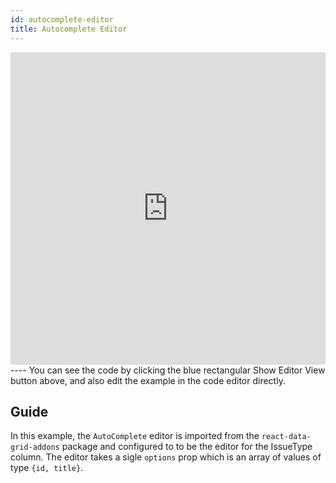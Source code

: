 ```yaml
---
id: autocomplete-editor
title: Autocomplete Editor
---
```

<iframe src="https://codesandbox.io/embed/5z3lk4jvm4?autoresize=1&hidenavigation=1&view=preview" style="width:100%; height:500px; border:0; border-radius: 4px; " sandbox="allow-modals allow-forms allow-popups allow-scripts allow-same-origin"></iframe>
----
You can see the code by clicking the blue rectangular Show Editor View button above, and also edit the example in the code editor directly.

Guide
-----
In this example, the `AutoComplete` editor is imported from the `react-data-grid-addons` package and configured to to be the editor for the IssueType column. The editor takes a sigle `options` prop which is an array of values of type `{id, title}`.
